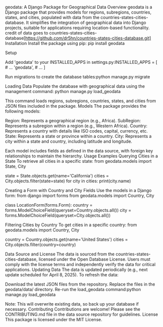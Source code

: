 geodata: A Django Package for Geographical Data
Overview
geodata is a Django package that provides models for regions, subregions, countries, states, and cities, populated with data from the countries-states-cities-database. It simplifies the integration of geographical data into Django projects, suitable for applications requiring location-based functionality.
credit of data goes to countries-states-cities-database[https://github.com/dr5hn/countries-states-cities-database.git]
Installation
Install the package using pip:
pip install geodata

Setup

Add 'geodata' to your INSTALLED_APPS in settings.py:INSTALLED_APPS = [
    # ...
    'geodata',
    # ...
]


Run migrations to create the database tables:python manage.py migrate



Loading Data
Populate the database with geographical data using the management command:
python manage.py load_geodata

This command loads regions, subregions, countries, states, and cities from JSON files included in the package.
Models
The package provides the following models:

Region: Represents a geographical region (e.g., Africa).
SubRegion: Represents a subregion within a region (e.g., Western Africa).
Country: Represents a country with details like ISO codes, capital, currency, etc.
State: Represents a state or province within a country.
City: Represents a city within a state and country, including latitude and longitude.

Each model includes fields as defined in the data source, with foreign key relationships to maintain the hierarchy.
Usage Examples
Querying Cities in a State
To retrieve all cities in a specific state:
from geodata.models import State, City

state = State.objects.get(name='California')
cities = City.objects.filter(state=state)
for city in cities:
    print(city.name)

Creating a Form with Country and City Fields
Use the models in a Django form:
from django import forms
from geodata.models import Country, City

class LocationForm(forms.Form):
    country = forms.ModelChoiceField(queryset=Country.objects.all())
    city = forms.ModelChoiceField(queryset=City.objects.all())

Filtering Cities by Country
To get cities in a specific country:
from geodata.models import Country, City

country = Country.objects.get(name='United States')
cities = City.objects.filter(country=country)

Data Source and License
The data is sourced from the countries-states-cities-database, licensed under the Open Database License. Users must comply with the license terms and independently verify the data for critical applications.
Updating Data
The data is updated periodically (e.g., next update scheduled for April 8, 2025). To refresh the data:

Download the latest JSON files from the repository.
Replace the files in the geodata/data/ directory.
Re-run the load_geodata command:python manage.py load_geodata



Note: This will overwrite existing data, so back up your database if necessary.
Contributing
Contributions are welcome! Please see the CONTRIBUTING.md file in the data source repository for guidelines.
License
This package is licensed under the MIT License.
